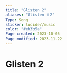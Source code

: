 ```yaml
---
title: "Glisten 2"
aliases: "Glisten ＃2"
Type: Song
sticker: lucide//music
color: "#eb3b5a"
Page created: 2023-10-05
Page modified: 2023-11-22
---
```


# Glisten 2
